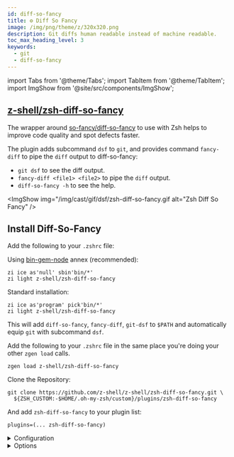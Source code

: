 ```yaml
---
id: diff-so-fancy
title: ⚙️ Diff So Fancy
image: /img/png/theme/z/320x320.png
description: Git diffs human readable instead of machine readable.
toc_max_heading_level: 3
keywords:
  - git
  - diff-so-fancy
---
```


import Tabs from '@theme/Tabs'; import TabItem from '@theme/TabItem'; import ImgShow from '@site/src/components/ImgShow';

## <i class="fa-brands fa-github"></i> [z-shell/zsh-diff-so-fancy][zsh-diff-so-fancy]

The wrapper around [so-fancy/diff-so-fancy][diff-so-fancy] to use with Zsh helps to improve code quality and spot defects faster.

The plugin adds subcommand `dsf` to `git`, and provides command `fancy-diff` to pipe the `diff` output to diff-so-fancy:

- `git dsf` to see the diff output.
- `fancy-diff <file1> <file2>` to pipe the `diff` output.
- `diff-so-fancy -h` to see the help.

<ImgShow img="/img/cast/gif/dsf/zsh-diff-so-fancy.gif alt="Zsh Diff So Fancy" />

## Install Diff-So-Fancy

<Tabs>
  <TabItem value="zi" label="Zi" default>

Add the following to your `.zshrc` file:

Using [bin-gem-node](/ecosystem/annexes/bin-gem-node) annex (recommended):

```shell showLineNumbers
zi ice as'null' sbin'bin/*'
zi light z-shell/zsh-diff-so-fancy
```

Standard installation:

```shell showLineNumbers
zi ice as'program' pick'bin/*'
zi light z-shell/zsh-diff-so-fancy
```

This will add `diff-so-fancy`, `fancy-diff`, `git-dsf` to `$PATH` and automatically equip `git` with subcommand `dsf`.

  </TabItem>
  <TabItem value="zgen" label="Zgen">

Add the following to your `.zshrc` file in the same place you're doing your other `zgen load` calls.

```shell
zgen load z-shell/zsh-diff-so-fancy
```

  </TabItem>
  <TabItem value="oh-my-zsh" label="Oh-My-Zsh">

Clone the Repository:

```shell showLineNumbers
git clone https://github.com/z-shell/z-shell/zsh-diff-so-fancy.git \
  ${ZSH_CUSTOM:-$HOME/.oh-my-zsh/custom}/plugins/zsh-diff-so-fancy
```

And add `zsh-diff-so-fancy` to your plugin list:

```shell title=".zshrc"
plugins=(... zsh-diff-so-fancy)
```

  </TabItem>
</Tabs>

  <details>
  <summary>Configuration</summary>

```shell
diff-so-fancy --colors
```

Configure git-diff to use diff-so-fancy and suggested colors:

```shell
diff-so-fancy --set-defaults
```

Use diff-so-fancy in patch mode (interoperable with `git add --patch`):

```shell
diff-so-fancy --patch
```

Configure `git` to use `diff-so-fancy` for _all_ diff operations:

```shell
git config --global core.pager "diff-so-fancy | less --tabs=4 -RFXS"
```

Configure git to use `diff-so-fancy` for `git add --patch`:

```shell
git config --global interactive.diffFilter "diff-so-fancy --patch"
```

</details>

<details>
<summary>Options</summary>

### markEmptyLines

Should the first block of an empty line be colored. (Default: true)

```shell
git config --bool --global diff-so-fancy.markEmptyLines false
```

### changeHunkIndicators

Simplify git header chunks to a more human readable format. (Default: true)

```shell
git config --bool --global diff-so-fancy.changeHunkIndicators false
```

### stripLeadingSymbols

Should the pesky `+` or `-` at line-start be removed. (Default: true)

```shell
git config --bool --global diff-so-fancy.stripLeadingSymbols false
```

### useUnicodeRuler

By default, the separator for the file header uses Unicode line-drawing characters. If this is causing output errors on your terminal, set this to `false` to use ASCII characters instead. (Default: true)

```shell
git config --bool --global diff-so-fancy.useUnicodeRuler false
```

### rulerWidth

By default, the separator for the file header spans the full width of the terminal. Use this setting to set the width of the file header manually.

```shell
git config --global diff-so-fancy.rulerWidth 47    # git log's commit header width
```

</details>

<!-- end-of-file -->
<!-- links -->
<!-- external -->

[zsh-diff-so-fancy]: https://github.com/z-shell/zsh-diff-so-fancy
[diff-so-fancy]: https://github.com/so-fancy/diff-so-fancy
